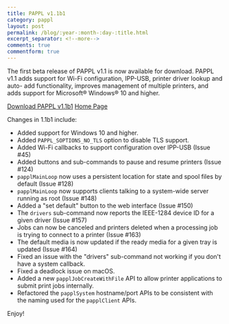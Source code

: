 ```yaml
---
title: PAPPL v1.1b1
category: pappl
layout: post
permalink: /blog/:year-:month-:day-:title.html
excerpt_separator: <!--more-->
comments: true
commentform: true
---
```


The first beta release of PAPPL v1.1 is now available for download.  PAPPL v1.1
adds support for Wi-Fi configuration, IPP-USB, printer driver lookup and auto-
add functionality, improves management of multiple printers, and adds support
for Microsoft® Windows® 10 and higher.

<a class="btn btn-primary" href="https://github.com/michaelrsweet/pappl/releases/tag/v1.1b1">Download PAPPL v1.1b1</a>
<a class="btn btn-default" href="/pappl/index.html">Home Page</a>

<!--more-->

Changes in 1.1b1 include:

- Added support for Windows 10 and higher.
- Added `PAPPL_SOPTIONS_NO_TLS` option to disable TLS support.
- Added Wi-Fi callbacks to support configuration over IPP-USB (Issue #45)
- Added buttons and sub-commands to pause and resume printers (Issue #124)
- `papplMainLoop` now uses a persistent location for state and spool files by
  default (Issue #128)
- `papplMainLoop` now supports clients talking to a system-wide server running
  as root (Issue #148)
- Added a "set default" button to the web interface (Issue #150)
- The `drivers` sub-command now reports the IEEE-1284 device ID for a given
  driver (Issue #157)
- Jobs can now be canceled and printers deleted when a processing job is trying
  to connect to a printer (Issue #163)
- The default media is now updated if the ready media for a given tray is
  updated (Issue #164)
- Fixed an issue with the "drivers" sub-command not working if you don't have a
  system callback.
- Fixed a deadlock issue on macOS.
- Added a new `papplJobCreateWithFile` API to allow printer applications to
  submit print jobs internally.
- Refactored the `papplSystem` hostname/port APIs to be consistent with the
  naming used for the `papplClient` APIs.

Enjoy!


